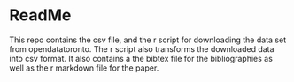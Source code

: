 # ReadMe

This repo contains the csv file, and the r script for downloading the data set from opendatatoronto. The r script also transforms the downloaded data into csv format. 
It also contains a the bibtex file for the bibliographies as well as the r markdown file for the paper.
